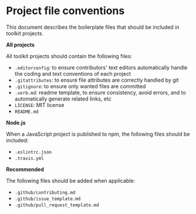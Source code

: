 # Project file conventions

This document describes the boilerplate files that should be included in toolkit projects.

**All projects**

All toolkit projects should contain the following files:

* `.editorconfig`: to ensure contributors' text editors automatically handle the coding and text conventions of each project
* `.gitattributes`: to ensure file attributes are correctly handled by git
* `.gitignore`: to ensure only wanted files are committed
* `.verb.md`: readme template, to ensure consistency, avoid errors, and to automatically generate related links, etc
* `LICENSE`: MIT license
* `README.md`

**Node.js**

When a JavaScript project is published to npm, the following files should be included:

* `.eslintrc.json`
* `.travis.yml`

**Recommended**

The following files should be added when applicable:

* `.github/contributing.md`
* `.github/issue_template.md`
* `.github/pull_request_template.md`
